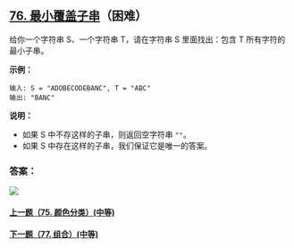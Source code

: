 ## [76. 最小覆盖子串](https://leetcode-cn.com/problems/minimum-window-substring/)（困难）

给你一个字符串 S、一个字符串 T，请在字符串 S 里面找出：包含 T 所有字符的最小子串。

**示例：**

```
输入: S = "ADOBECODEBANC", T = "ABC"
输出: "BANC"
```

**说明：**

- 如果 S 中不存这样的子串，则返回空字符串 `""`。
- 如果 S 中存在这样的子串，我们保证它是唯一的答案。



### 答案：



![](https://img-blog.csdnimg.cn/20200807155236311.png)

#### [上一题（75. 颜色分类）(中等)](https://github.com/sdwwld/leetCode/blob/master/src/main/java/com/wld/java/leetcode/leetCode0075.md)

#### [下一题（77. 组合）(中等)](https://github.com/sdwwld/leetCode/blob/master/src/main/java/com/wld/java/leetcode/leetCode0077.md)